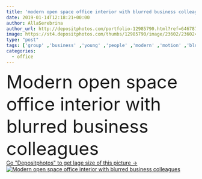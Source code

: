```yaml
---
title: 'modern open space office interior with blurred business colleagues'
date: 2019-01-14T12:18:21+00:00
author: AllaSerebrina
author_url: http://depositphotos.com/portfolio-12985790.html?ref=64678756
image: https://st4.depositphotos.com/thumbs/12985790/image/23602/236024322/api_thumb_450.jpg?forcejpeg=true
type: "post"
tags: ['group' ,'business' ,'young' ,'people' ,'modern' ,'motion' ,'blur' ,'corporate' ,'office' ,'interior' ,'electronics' ,'working' ,'work' ,'furniture' ,'together' ,'indoors' ,'inside' ,'profession' ,'company' ,'blurred' ,'attractive' ,'team' ,'loft' ,'teamwork' ,'workers' ,'workplace' ,'workspace' ,'contemporary' ,'businesspeople' ,'tables' ,'computers' ,'colleagues' ,'coworkers' ,'desks' ,'professional occupation' ,'desktop computers' ,'open space' ,'digital devices' ]
categories: 
  - office
---
```

<div aling="center">
            <font size="60"> Modern open space office interior with blurred business colleagues</font>   
</div>
<div>
    <a href='https://depositphotos.com/236024322/stock-photo-modern-open-space-office-interior.html?ref=64678756' target=_blank > Go "Depositphotos" to get lage size of this picture ->
        <img href='https://depositphotos.com/236024322/stock-photo-modern-open-space-office-interior.html?ref=64678756' src='https://st4.depositphotos.com/12985790/23602/i/950/depositphotos_236024322-stock-photo-modern-open-space-office-interior.jpg?forcejpeg=true' alt='Modern open space office interior with blurred business colleagues' >
    </a>
</div>
